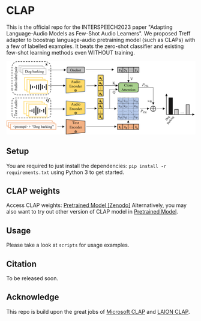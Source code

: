 # CLAP

This is the official repo for the INTERSPEECH2023 paper "Adapting Language-Audio Models as Few-Shot Audio Learners". We proposed Treff adapter to boostrap language-audio pretraining model (such as CLAPs) with a few of labelled examples. It beats the zero-shot classifier and existing few-shot learning methods even WITHOUT training.

<img src="./assets/Treff_adapter.png" width="800">

## Setup

You are required to just install the dependencies: `pip install -r requirements.txt` using Python 3 to get started.

## CLAP weights
Access CLAP weights: [Pretrained Model \[Zenodo\]](https://zenodo.org/record/7312125#.Y22vecvMIQ9)
Alternatively, you may also want to try out other version of CLAP model in [Pretrained Model](https://github.com/LAION-AI/).


## Usage

Please take a look at `scripts` for usage examples. 


## Citation
To be released soon.

## Acknowledge
This repo is build upon the great jobs of [Microsoft CLAP](https://github.com/microsoft/CLAP) and [LAION CLAP](https://github.com/LAION-AI/CLAP).
